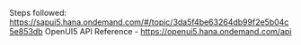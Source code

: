 
Steps followed: https://sapui5.hana.ondemand.com/#/topic/3da5f4be63264db99f2e5b04c5e853db
OpenUI5 API Reference - https://openui5.hana.ondemand.com/api
